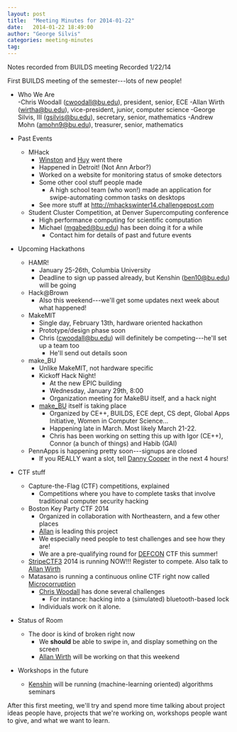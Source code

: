 ```yaml
---
layout: post
title:  "Meeting Minutes for 2014-01-22"
date:   2014-01-22 18:49:00
author: "George Silvis"
categories: meeting-minutes
tag: 
---
```


Notes recorded from BUILDS meeting
Recorded 1/22/14

<!-- more -->

First BUILDS meeting of the semester---lots of new people!

- Who We Are  
  -Chris Woodall (cwoodall@bu.edu), president, senior, ECE
  -Allan Wirth (wirtha@bu.edu), vice-president, junior, computer science
  -George Silvis, III (gsilvis@bu.edu), secretary, senior, mathematics
  -Andrew Mohn (amohn9@bu.edu), treasurer, senior, mathematics

- Past Events
  - MHack
    - [Winston](winstonc@bu.edu) and [Huy](huyle333@bu.edu) went there
    - Happened in Detroit!  (Not Ann Arbor?)
    - Worked on a website for monitoring status of smoke detectors
    - Some other cool stuff people made
      - A high school team (who won!) made an application for swipe-automating common tasks on desktops
    - See more stuff at http://mhackswinter14.challengepost.com
  - Student Cluster Competition, at Denver Supercomputing conference
    - High performance computing for scientific computation
    - Michael (mgabed@bu.edu) has been doing it for a while
      - Contact him for details of past and future events

- Upcoming Hackathons
  - HAMR!
    - January 25-26th, Columbia University
    - Deadline to sign up passed already, but Kenshin (ben10@bu.edu) will be going
  - Hack@Brown
    - Also this weekend---we'll get some updates next week about what happened!
  - MakeMIT
    - Single day, February 13th, hardware oriented hackathon
    - Prototype/design phase soon
    - Chris (cwoodall@bu.edu) will definitely be competing---he'll set up a team too
      - He'll send out details soon
  - make_BU
    - Unlike MakeMIT, not hardware specific
    - Kickoff Hack Night!
      - At the new EPIC building
      - Wednesday, January 29th, 8:00
      - Organization meeting for MakeBU itself, and a hack night
    - [make_BU](http://makebu.org) itself is taking place
      - Organized by CE++, BUILDS, ECE dept, CS dept, Global Apps Initiative, Women in Computer Science...
      - Happening late in March. Most likely March 21-22.
      - Chris has been working on setting this up with Igor (CE++), Connor (a bunch of things) and Habib (GAI)
  - PennApps is happening pretty soon---signups are closed
    - If you REALLY want a slot, tell [Danny Cooper](dannyc@bu.edu) in the next 4 hours!

- CTF stuff
  - Capture-the-Flag (CTF) competitions, explained
    - Competitions where you have to complete tasks that involve traditional computer security hacking
  - Boston Key Party CTF 2014
    - Organized in collaboration with Northeastern, and a few other places
    - [Allan](wirtha@bu.edu) is leading this project
    - We especially need people to test challenges and see how they are!
    - We are a pre-qualifying round for [DEFCON](http://www.defcon.org) CTF this summer!
  - [StripeCTF3](https://stripe-ctf.com/) 2014 is running NOW!!! Register to compete. Also talk to [Allan Wirth](awirth@bu.edu)
  - Matasano is running a continuous online CTF right now called [Microcorruption](https://microcorruption.com/login)
    - [Chris Woodall](cwoodall@bu.edu) has done several challenges
      - For instance: hacking into a (simulated) bluetooth-based lock
    - Individuals work on it alone.

- Status of Room
  - The door is kind of broken right now
    - We __should__ be able to swipe in, and display something on the screen
    - [Allan Wirth](wirtha@bu.edu) will be working on that this weekend

- Workshops in the future
  - [Kenshin](ben10@bu.edu) will be running (machine-learning oriented) algorithms seminars

After this first meeting, we'll try and spend more time talking about project
ideas people have, projects that we're working on, workshops people want to
give, and what we want to learn.

